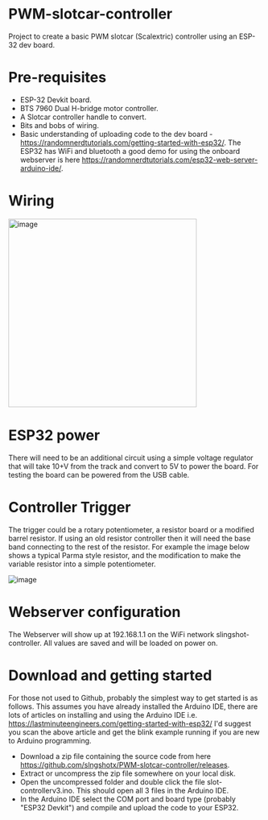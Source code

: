 # PWM-slotcar-controller
Project to create a basic PWM slotcar (Scalextric) controller using an ESP-32 dev board.

# Pre-requisites
- ESP-32 Devkit board.
- BTS 7960 Dual H-bridge motor controller.
- A Slotcar controller handle to convert.
- Bits and bobs of wiring.
- Basic understanding of uploading code to the dev board - https://randomnerdtutorials.com/getting-started-with-esp32/. The ESP32 has WiFi and bluetooth a good demo for using the onboard webserver is here https://randomnerdtutorials.com/esp32-web-server-arduino-ide/.

# Wiring
<img width="374" alt="image" src="https://github.com/user-attachments/assets/4c4bfab5-d394-4c0b-a611-3c1ac10a3f3f" />

# ESP32 power
There will need to be an additional circuit using a simple voltage regulator that will take 10+V from the track and convert to 5V to power the board. For testing the board can be powered from the USB cable.

# Controller Trigger
The trigger could be a rotary potentiometer, a resistor board or a modified barrel resistor. If using an old resistor controller then it will need the base band connecting to the rest of the resistor. For example the image below shows a typical Parma style resistor, and the modification to make the variable resistor into a simple potentiometer.

![image](https://user-images.githubusercontent.com/58425116/223164797-4c20bdc1-1c4f-499e-ab69-b8096d39cf82.png)

# Webserver configuration
The Webserver will show up at 192.168.1.1 on the WiFi network slingshot-controller.
All values are saved and will be loaded on power on.

# Download and getting started
For those not used to Github, probably the simplest way to get started is as follows. This assumes you have already installed the Arduino IDE, there are lots of articles on installing and using the Arduino IDE i.e. https://lastminuteengineers.com/getting-started-with-esp32/
I'd suggest you scan the above article and get the blink example running if you are new to Arduino programming.

- Download a zip file containing the source code from here https://github.com/slngshotx/PWM-slotcar-controller/releases.
- Extract or uncompress the zip file somewhere on your local disk.
- Open the uncompressed folder and double click the file slot-controllerv3.ino. This should open all 3 files in the Arduino IDE.
- In the Arduino IDE select the COM port and board type (probably "ESP32 Devkit") and compile and upload the code to your ESP32.

